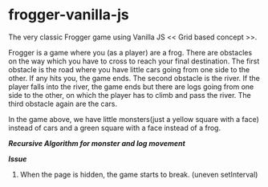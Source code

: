 # frogger-vanilla-js
The very classic Frogger game using Vanilla JS << Grid based concept >>.

Frogger is a game where you (as a player) are a frog. There are obstacles on the way 
which you have to cross to reach your final destination. The first obstacle is the road
where you have little cars going from one side to the other. If any hits you, the game
ends. The second obstacle is the river. If the player falls into the river, the game ends 
but there are logs going from one side to the other, on which the player has to climb 
and pass the river. The third obstacle again are the cars. 

In the game above, we have little monsters(just a yellow square with a face) instead of cars and a green square with a face
instead of a frog.

***Recursive Algorithm for monster and log movement***

***Issue***
1. When the page is hidden, the game starts to break. (uneven setInterval)  

